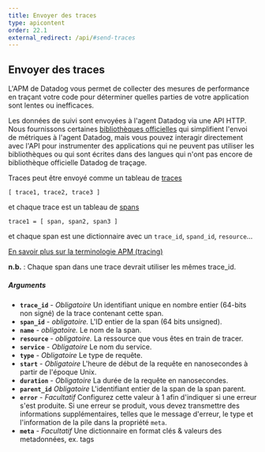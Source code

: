 ```yaml
---
title: Envoyer des traces
type: apicontent
order: 22.1
external_redirect: /api/#send-traces
---
```


## Envoyer des traces
L'APM de Datadog vous permet de collecter des mesures de performance en traçant votre code pour déterminer quelles parties de votre application sont lentes ou inefficaces.

Les données de suivi sont envoyées à l'agent Datadog via une API HTTP. Nous fournissons certaines [bibliothèques officielles][1] qui simplifient l'envoi de métriques à l'agent Datadog, mais vous pouvez interagir directement avec l'API pour instrumenter des applications qui ne peuvent pas utiliser les bibliothèques ou qui sont écrites dans des langues qui n'ont pas encore de bibliothèque officielle Datadog de traçage.

Traces peut être envoyé comme un tableau de [traces][2] 
```
[ trace1, trace2, trace3 ]
```

et chaque trace est un tableau de [spans][3]
```
trace1 = [ span, span2, span3 ]
```

et chaque span est une dictionnaire avec un `trace_id`, `spand_id`, `resource`…

[En savoir plus sur la terminologie APM (tracing)][4]

**n.b.** : Chaque span dans une trace devrait utiliser les mêmes trace_id.

##### Arguments

*   **`trace_id`** - _Obligatoire_  Un identifiant unique en nombre entier (64-bits non signé) de la trace contenant cette span.
*   **`span_id`** - _obligatoire._ L'ID entier de la span (64 bits unsigned).
*   **`name`** - _obligatoire._ Le nom de la span.
*   **`resource`** - _obligatoire._ La ressource que vous êtes en train de tracer.
*   **`service`** - _Obligatoire_ Le nom du service.
*   **`type`** - _Obligatoire_ Le type de requête.
*   **`start`** - _Obligatoire_ L'heure de début de la requête en nanosecondes à partir de l'époque Unix.
*   **`duration`** - _Obligatoire_ La durée de la requête en nanosecondes.
*   **`parent_id`** _Obligatoire_ L'identifiant entier de la span de la span parent.
*   **`error`** - _Facultatif_ Configurez cette valeur à 1 afin d'indiquer si une erreur s'est produite. Si une erreur se produit, vous devez transmettre des informations supplémentaires, telles que le message d'erreur, le type et l'information de la pile dans la propriété `meta`.
*   **`meta`** - _Facultatif_ Une dictionnaire en format clés & valeurs des metadonnées, ex. tags

[1]: /tracing/#instrument-your-application
[2]: /tracing/visualization/trace
[3]: /tracing/visualization/trace/#spans
[4]: /tracing/visualization/services_list/
